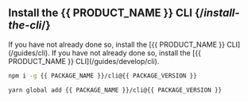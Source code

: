 ## Install the {{ PRODUCT_NAME }} CLI {/*install-the-cli*/}

<Condition version="4">
If you have not already done so, install the [{{ PRODUCT_NAME }} CLI](/guides/cli).
</Condition>

<Condition version=">4">
If you have not already done so, install the [{{ PRODUCT_NAME }} CLI](/guides/develop/cli).
</Condition>

<SnippetGroup>

```bash tabLabel="npm"
npm i -g {{ PACKAGE_NAME }}/cli@{{ PACKAGE_VERSION }}
```

```bash tabLabel="Yarn"
yarn global add {{ PACKAGE_NAME }}/cli@{{ PACKAGE_VERSION }}
```

</SnippetGroup>
